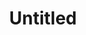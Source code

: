 ---
pid: llb18
title: Untitled
location_transcription: Around Federal Bldg/ Constitution Center
coordinates: "[-75.149127, 39.953897]"
zipcode: '19095'
gen_neighborhood: 
neighborhood: Wyncote
outside_phl: 'Wyncote PA '
age: '85'
age_range: 70+
instagram: 
image_file_name: llb_18.jpg
proposal_transcription: CORNELIA BRYCE PINCHOT B/C SHE WAS ACTIVE AT THE FEDERAL LEVEL.
topic: Person,History,Social Justice,Women
topic_summary: 0, 0, 0, 0, 0
type: Other No Form
keywords_other: 
credit: Judith Leifer
image_labels: 
twitter: 
facebook: 
permalink: "/monuments/llb18/"
layout: item-page
---